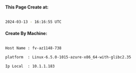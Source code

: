 
   
#### This Page Create at:

```bash

2024-03-13 - 16:16:55 UTC

```

#### Create By Machine:

```bash

Host Name : fv-az1148-738

platform  : Linux-6.5.0-1015-azure-x86_64-with-glibc2.35

Ip Local  : 10.1.1.183

```

